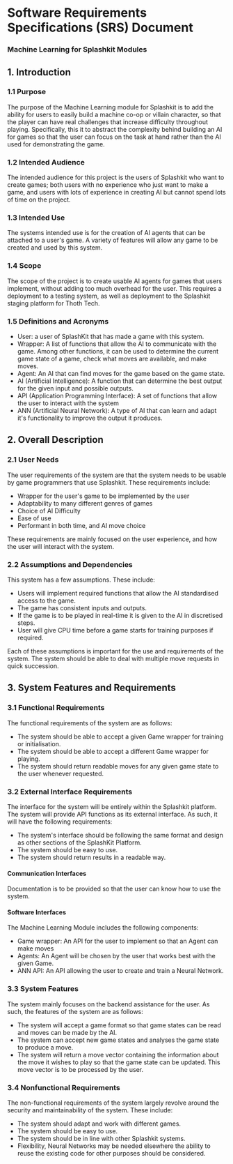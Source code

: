 # Software Requirements Specifications (SRS) Document

### Machine Learning for Splashkit Modules

## 1. Introduction

### 1.1 Purpose

The purpose of the Machine Learning module for Splashkit is to add the ability for users to easily
build a machine co-op or villain character, so that the player can have real challenges that
increase difficulty throughout playing. Specifically, this it to abstract the complexity behind
building an AI for games so that the user can focus on the task at hand rather than the AI used for
demonstrating the game.

### 1.2 Intended Audience

The intended audience for this project is the users of Splashkit who want to create games; both
users with no experience who just want to make a game, and users with lots of experience in creating
AI but cannot spend lots of time on the project.

### 1.3 Intended Use

The systems intended use is for the creation of AI agents that can be attached to a user's game. A
variety of features will allow any game to be created and used by this system.

### 1.4 Scope

The scope of the project is to create usable AI agents for games that users implement, without
adding too much overhead for the user. This requires a deployment to a testing system, as well as
deployment to the Splashkit staging platform for Thoth Tech.

### 1.5 Definitions and Acronyms

- User: a user of SplashKit that has made a game with this system.
- Wrapper: A list of functions that allow the AI to communicate with the game. Among other
  functions, it can be used to determine the current game state of a game, check what moves are
  available, and make moves.
- Agent: An AI that can find moves for the game based on the game state.
- AI (Artificial Intelligence): A function that can determine the best output for the given input
  and possible outputs.
- API (Application Programming Interface): A set of functions that allow the user to interact with
  the system
- ANN (Artificial Neural Network): A type of AI that can learn and adapt it's functionality to
  improve the output it produces.

## 2. Overall Description

### 2.1 User Needs

The user requirements of the system are that the system needs to be usable by game programmers that
use Splashkit. These requirements include:

- Wrapper for the user's game to be implemented by the user
- Adaptability to many different genres of games
- Choice of AI Difficulty
- Ease of use
- Performant in both time, and AI move choice

These requirements are mainly focused on the user experience, and how the user will interact with
the system.

### 2.2 Assumptions and Dependencies

This system has a few assumptions. These include:

- Users will implement required functions that allow the AI standardised access to the game.
- The game has consistent inputs and outputs.
- If the game is to be played in real-time it is given to the AI in discretised steps.
- User will give CPU time before a game starts for training purposes if required.

Each of these assumptions is important for the use and requirements of the system. The system should
be able to deal with multiple move requests in quick succession.

## 3. System Features and Requirements

### 3.1 Functional Requirements

The functional requirements of the system are as follows:

- The system should be able to accept a given Game wrapper for training or initialisation.
- The system should be able to accept a different Game wrapper for playing.
- The system should return readable moves for any given game state to the user whenever requested.

### 3.2 External Interface Requirements

The interface for the system will be entirely within the Splashkit platform. The system will provide
API functions as its external interface. As such, it will have the following requirements:

- The system's interface should be following the same format and design as other sections of the
  SplashKit Platform.
- The system should be easy to use.
- The system should return results in a readable way.

#### **Communication Interfaces**

Documentation is to be provided so that the user can know how to use the system.

#### **Software Interfaces**

The Machine Learning Module includes the following components:

- Game wrapper: An API for the user to implement so that an Agent can make moves
- Agents: An Agent will be chosen by the user that works best with the given Game.
- ANN API: An API allowing the user to create and train a Neural Network.

### 3.3 System Features

The system mainly focuses on the backend assistance for the user. As such, the features of the
system are as follows:

- The system will accept a game format so that game states can be read and moves can be made by the
  AI.
- The system can accept new game states and analyses the game state to produce a move.
- The system will return a move vector containing the information about the move it wishes to play
  so that the game state can be updated. This move vector is to be processed by the user.

### 3.4 Nonfunctional Requirements

The non-functional requirements of the system largely revolve around the security and
maintainability of the system. These include:

- The system should adapt and work with different games.
- The system should be easy to use.
- The system should be in line with other Splashkit systems.
- Flexibility, Neural Networks may be needed elsewhere the ability to reuse the existing code for
  other purposes should be considered.
